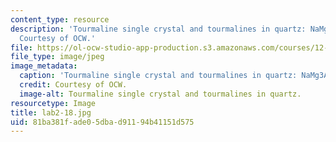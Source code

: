 ```yaml
---
content_type: resource
description: 'Tourmaline single crystal and tourmalines in quartz: NaMg3Al5B3Si6O27(OH)4.
  Courtesy of OCW.'
file: https://ol-ocw-studio-app-production.s3.amazonaws.com/courses/12-108-structure-of-earth-materials-fall-2004/81ba381fade05dbad91194b41151d575_lab2-18.jpg
file_type: image/jpeg
image_metadata:
  caption: 'Tourmaline single crystal and tourmalines in quartz: NaMg3Al5B3Si6O27(OH)4.'
  credit: Courtesy of OCW.
  image-alt: Tourmaline single crystal and tourmalines in quartz.
resourcetype: Image
title: lab2-18.jpg
uid: 81ba381f-ade0-5dba-d911-94b41151d575
---
```

